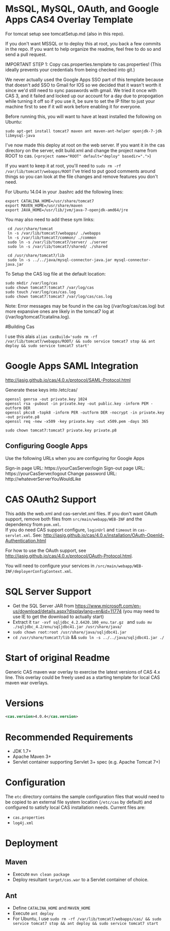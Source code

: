 MsSQL, MySQL, OAuth, and Google Apps CAS4 Overlay Template
============================
For tomcat setup see tomcatSetup.md (also in this repo).

If you don't want MSSQL or to deploy this at root, you back a few commits in the repo.  If you want to help organize the readme, feel free to do so and send a pull request.

IMPORTANT STEP 1: Copy cas.properties.template to cas.properties!  (This ideally prevents your credentials from being checked into git.)

We never actually used the Google Apps SSO part of this template because that doesn't add SSO to Gmail for IOS so we decided that it wasn't worth it since we'd still need to sync passwords with gmail.  We tried it once with CAS 3, and it failed and locked up our account for a day due to propogation while turning it off so if you use it, be sure to set the IP filter to just your machine first to see if it will work before enabling it for everyone.

Before running this, you will want to have at least installed the following on Ubuntu:

`sudo apt-get install tomcat7 maven ant maven-ant-helper openjdk-7-jdk libmysql-java`

I've now made this deploy at root on the web server.  If you want it in the cas directory on the server, edit build.xml and change
the project name from ROOT to cas. (`<project name="ROOT" default="deploy" basedir=".">`)

If you want to keep it at root, you'll need to `sudo rm -rf /var/lib/tomcat7/webapps/ROOT`
I've tried to put good comments around things so you can look at the file changes and remove features you don't need.

For Ubuntu 14.04 in your .bashrc add the following lines:

    export CATALINA_HOME=/usr/share/tomcat7
    export MAVEN_HOME=/usr/share/maven
    export JAVA_HOME=/usr/lib/jvm/java-7-openjdk-amd64/jre


You may also need to add these sym links:

     cd /usr/share/tomcat
     ln -s /var/lib/tomcat7/webapps/ ./webapps
     ln -s /var/lib/tomcat7/common/ ./common
     sudo ln -s /var/lib/tomcat7/server/ ./server
     sudo ln -s /var/lib/tomcat7/shared/ ./shared
     
     cd /usr/share/tomcat7/lib
     sudo ln -s ../../java/mysql-connector-java.jar mysql-connector-java.jar

To Setup the CAS log file at the default location:
```
sudo mkdir /var/log/cas
sudo chown tomcat7:tomcat7 /var/log/cas
sudo touch /var/log/cas/cas.log
sudo chown tomcat7:tomcat7 /var/log/cas/cas.log
```

Note: Error messages may be found in the cas log (/var/log/cas/cas.log) but more expansive ones are likely in the tomcat7 log at (/var/log/tomcat7/catalina.log).

#Building Cas

I use this alais `alias casBuild='sudo rm -rf /var/lib/tomcat7/webapps/ROOT/ && sudo service tomcat7 stop && ant deploy && sudo service tomcat7 start'`

# Google Apps SAML Integration
http://jasig.github.io/cas/4.0.x/protocol/SAML-Protocol.html

Generate these keys into /etc/cas/

```
openssl genrsa -out private.key 1024
openssl rsa -pubout -in private.key -out public.key -inform PEM -outform DER
openssl pkcs8 -topk8 -inform PER -outform DER -nocrypt -in private.key -out private.p8
openssl req -new -x509 -key private.key -out x509.pem -days 365

sudo chown tomcat7:tomcat7 private.key private.p8 
```

## Configuring Google Apps
Use the following URLs when you are configuring for Google Apps

Sign-in page URL: https://yourCasServer/login
Sign-out page URL: https://yourCasServer/logout
Change password URL: http://whateverServerYouWouldLike

# CAS OAuth2 Support
This adds the web.xml and cas-servlet.xml files.  If you don't want OAuth support, remove both files from `src/main/webapp/WEB-INF` and the dependency from `pom.xml`.  
If you do need CAS support configure, `loginUrl` and `timeout` in `cas-servlet.xml`.
See: http://jasig.github.io/cas/4.0.x/installation/OAuth-OpenId-Authentication.html

For how to use the OAuth support, see http://jasig.github.io/cas/4.0.x/protocol/OAuth-Protocol.html.

You will need to configure your services in `/src/main/webapp/WEB-INF/deployerConfigContext.xml`.

# SQL Server Support

* Get the SQL Server JAR from https://www.microsoft.com/en-us/download/details.aspx?displaylang=en&id=11774 (you may need to use IE to get the download to actually start)
* Extract it `tar -xvf sqljdbc_4.2.6420.100_enu.tar.gz ` and `sudo mv ./sqljdbc_4.2/enu/sqljdbc41.jar /usr/share/java/`
* `sudo chown root:root /usr/share/java/sqljdbc41.jar`
* `cd /usr/share/tomcat7/lib` && `sudo ln -s ../../java/sqljdbc41.jar ./`

# Start of original Readme
Generic CAS maven war overlay to exercise the latest versions of CAS 4.x line. This overlay could be freely used as a starting template for local CAS maven war overlays.

# Versions
```xml
<cas.version>4.0.4</cas.version>
```

# Recommended Requirements
* JDK 1.7+
* Apache Maven 3+
* Servlet container supporting Servlet 3+ spec (e.g. Apache Tomcat 7+)

# Configuration
The `etc` directory contains the sample configuration files that would need to be copied to an external file system location (`/etc/cas` by default)
and configured to satisfy local CAS installation needs. Current files are:

* `cas.properties`
* `log4j.xml`

# Deployment

## Maven
* Execute `mvn clean package`
* Deploy resultant `target/cas.war` to a Servlet container of choice.

## Ant

* Define `CATALINA_HOME` and `MAVEN_HOME`
* Execute `ant deploy`
* For Ubuntu, I use `sudo rm -rf /var/lib/tomcat7/webapps/cas/ && sudo service tomcat7 stop && ant deploy && sudo service tomcat7 start`
